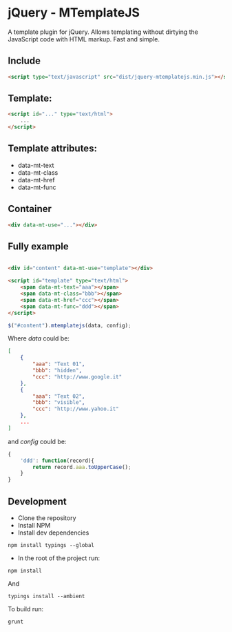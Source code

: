 # jQuery - MTemplateJS
A template plugin for jQuery. Allows templating without dirtying the JavaScript code with HTML markup. Fast and simple.

## Include
```html
<script type="text/javascript" src="dist/jquery-mtemplatejs.min.js"></script>
```

## Template:
```html
<script id="..." type="text/html">
    ...
</script>
```

## Template attributes:
* data-mt-text
* data-mt-class
* data-mt-href
* data-mt-func

## Container
```html
<div data-mt-use="..."></div>
```

## Fully example
```html

<div id="content" data-mt-use="template"></div>

<script id="template" type="text/html">
    <span data-mt-text="aaa"></span>
    <span data-mt-class="bbb"></span>
    <span data-mt-href="ccc"></span>
    <span data-mt-func="ddd"></span>
</script>

```

```javascript
$("#content").mtemplatejs(data, config);
```

Where _data_ could be:
```json
[
    {
        "aaa": "Text 01",
        "bbb": "hidden",
        "ccc": "http://www.google.it"
    },
    {
        "aaa": "Text 02",
        "bbb": "visible",
        "ccc": "http://www.yahoo.it"
    },
    ...
]
```

and _config_ could be:
```js
{
    'ddd': function(record){
        return record.aaa.toUpperCase();
    }
}
```

## Development
- Clone the repository
- Install NPM
- Install dev dependencies
```
npm install typings --global
```
- In the root of the project run:
```
npm install
```
And
```
typings install --ambient
```
To build run:
```
grunt
```